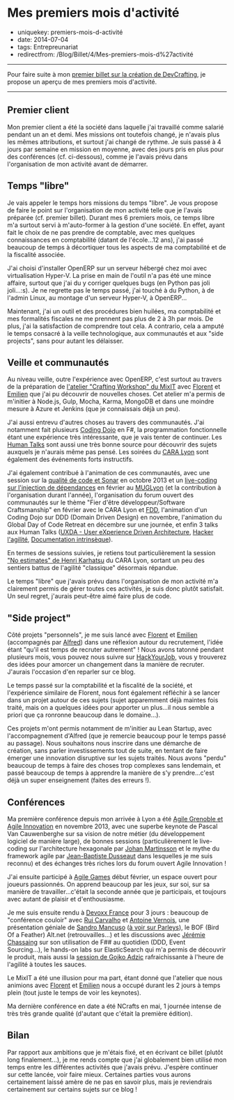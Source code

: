 Mes premiers mois d'activité
============================

- uniquekey: premiers-mois-d-activité
- date: 2014-07-04
- tags: Entrepreunariat
- redirectfrom: /Blog/Billet/4/Mes-premiers-mois-d%27activité

-----------------------

Pour faire suite à mon [premier billet sur la création de DevCrafting](/fr/blog/2014/07-Creation-de-Devcrafting/), je propose un aperçu de mes premiers mois d'activité.

--------------------------

## Premier client

Mon premier client a été la société dans laquelle j'ai travaillé comme salarié pendant un an et demi. Mes missions ont toutefois changé, je n'avais plus les mêmes attributions, et surtout j'ai changé de rythme. Je suis passé à 4 jours par semaine en mission en moyenne, avec des jours pris en plus pour des conférences (cf. ci-dessous), comme je l'avais prévu dans l'organisation de mon activité avant de démarrer.

## Temps "libre"

Je vais appeler le temps hors missions du temps "libre". Je vous propose de faire le point sur l'organisation de mon activité telle que je l'avais préparée (cf. premier billet). Durant mes 6 premiers mois, ce temps libre m'a surtout servi à m'auto-former à la gestion d'une société. En effet, ayant fait le choix de ne pas prendre de comptable, avec mes quelques connaissances en comptabilité (datant de l'école...12 ans), j'ai passé beaucoup de temps à décortiquer tous les aspects de ma comptabilité et de la fiscalité associée.

J'ai choisi d'installer OpenERP sur un serveur hébergé chez moi avec virtualisation Hyper-V. La prise en main de l'outil n'a pas été une mince affaire, surtout que j'ai du y corriger quelques bugs (en Python pas joli joli...:s). Je ne regrette pas le temps passé, j'ai touché à du Python, à de l'admin Linux, au montage d'un serveur Hyper-V, à OpenERP...

Maintenant, j'ai un outil et des procédures bien huilées, ma comptabilité et mes formalités fiscales ne me prennent pas plus de 2 à 3h par mois. De plus, j'ai la satisfaction de comprendre tout cela. A contrario, cela a amputé le temps consacré à la veille technologique, aux communautés et aux "side projects", sans pour autant les délaisser.

## Veille et communautés

Au niveau veille, outre l'expérience avec OpenERP, c'est surtout au travers de la préparation de [l'atelier "Crafting Workshop" du MixIT](http://www.mix-it.fr/session/362/crafting-workshop) avec [Florent](https://twitter.com/florentpellet) et [Emilien](https://twitter.com/ouarzy) que j'ai pu découvrir de nouvelles choses. Cet atelier m'a permis de m'initier à Node.js, Gulp, Mocha, Karma, MongoDB et dans une moindre mesure à Azure et Jenkins (que je connaissais déjà un peu).

J'ai aussi entrevu d'autres choses au travers des communautés. J'ai notamment fait plusieurs [Coding Dojo](http://lyon.clubagilerhonealpes.org/activites/coding-dojo) en F#, la programmation fonctionnelle étant une expérience très intéressante, que je vais tenter de continuer. Les [Human Talks](http://humantalks.com/cities/lyon) sont aussi une très bonne source pour découvrir des sujets auxquels je n'aurais même pas pensé. Les soirées du [CARA Lyon](http://lyon.clubagilerhonealpes.org/) sont également des événements forts instructifs.

J'ai également contribué à l'animation de ces communautés, avec une session sur la [qualité de code et Sonar](http://fr.slideshare.net/ClementBouillier/20131024-qualit-de-code-et-sonar-mug-lyon) en octobre 2013 et un [live-coding sur l'injection de dépendances](http://fr.slideshare.net/ClementBouillier/20140227-injection-de-dpendances-mug-lyon) en février au [MUGLyon](http://muglyon.github.io/) (et la contribution à l'organisation durant l'année), l'organisation du forum ouvert des communautés sur le thème "Fier d'être développeur/Software Craftsmanship" en février avec le CARA Lyon et [FDD](http://fierdetredeveloppeur.org/), l'animation d'un Coding Dojo sur DDD (Domain Driven Design) en novembre, l'animation du Global Day of Code Retreat en décembre sur une journée, et enfin 3 talks aux Human Talks ([UXDA - User eXperience Driven Architecture](http://fr.slideshare.net/ClementBouillier/20130910-uxda-human-talk), [Hacker l'agilité](http://fr.slideshare.net/ClementBouillier/20131210-hacker-lagilit-hhuman-talks), [Documentation intrinsèque](http://fr.slideshare.net/ClementBouillier/20140311-documentation-intrinsque-human-talks)).

En termes de sessions suivies, je retiens tout particulièrement la session ["No estimates" de Henri Karhatsu](http://karhatsu.com/lyon/) du CARA Lyon, sortant un peu des sentiers battus de l'agilité "classique" désormais répandue.

Le temps "libre" que j'avais prévu dans l'organisation de mon activité m'a clairement permis de gérer toutes ces activités, je suis donc plutôt satisfait. Un seul regret, j'aurais peut-être aimé faire plus de code.

## "Side project"

Côté projets "personnels", je me suis lancé avec [Florent](https://twitter.com/florentpellet) et [Emilien](https://twitter.com/ouarzy) (accompagnés par [Alfred](https://twitter.com/alfredalmendra)) dans une réflexion autour du recrutement, l'idée étant "qu'il est temps de recruter autrement" ! Nous avons tatonné pendant plusieurs mois, vous pouvez nous suivre sur [HackYourJob,](https://twitter.com/hack_your_job) vous y trouverez des idées pour amorcer un changement dans la manière de recruter. J'aurais l'occasion d'en reparler sur ce blog.

Le temps passé sur la comptabilité et la fiscalité de la société, et l'expérience similaire de Florent, nous font également réfléchir à se lancer dans un projet autour de ces sujets (sujet apparemment déjà maintes fois traité, mais on a quelques idées pour apporter un plus...il nous semble a priori que ça ronronne beaucoup dans le domaine...).

Ces projets m'ont permis notamment de m'initier au Lean Startup, avec l'accompagnement d'Alfred (que je remercie beaucoup pour le temps passé au passage). Nous souhaitons nous inscrire dans une démarche de création, sans parler investissements tout de suite, en tentant de faire émerger une innovation disruptive sur les sujets traités. Nous avons "perdu" beaucoup de temps à faire des choses trop complexes sans lendemain, et passé beaucoup de temps à apprendre la manière de s'y prendre...c'est déjà un super enseignement (faites des erreurs !).

## Conférences

Ma première conférence depuis mon arrivée à Lyon a été [Agile Grenoble et Agile Innovation](http://2013.agile-grenoble.org/) en novembre 2013, avec une superbe keynote de Pascal Van Cauwenberghe sur sa vision de notre métier (du développement logiciel de manière large), de bonnes sessions (particulièrement le live-coding sur l'architecture hexagonale par [Johan Martinsson](https://twitter.com/johan_alps) et le mythe du framework agile par [Jean-Baptiste Dusseaut](http://dusseaut.name/le-mythe-du-framework-agile/#/) dans lesquelles je me suis reconnu) et des échanges très riches lors du forum ouvert Agile Innovation !

J'ai ensuite participé à [Agile Games](http://www.agilegamesfrance.fr/) début février, un espace ouvert pour joueurs passionnés. On apprend beaucoup par les jeux, sur soi, sur sa manière de travailler...c'était la seconde année que je participais, et toujours avec autant de plaisir et d'enthousiasme.

Je me suis ensuite rendu à [Devoxx France](http://www.devoxx.fr/) pour 3 jours : beaucoup de "conférence couloir" avec [Rui Carvalho](https://twitter.com/rhwy) et [Antoine Vernois](https://twitter.com/avernois), une présentation géniale de [Sandro Mancuso](https://twitter.com/sandromancuso) ([à voir sur Parleys](http://parleys.com/play/536770f0e4b04bb59f502713)), le BOF (Bird Of a Feather) Alt.net (retrouvailles...) et les discussions avec [Jérémie Chassaing](https://twitter.com/thinkb4coding) sur son utilisation de F## au quotidien (DDD, Event Sourcing...), le hands-on labs sur ElasticSearch qui m'a permis de découvrir le produit, mais aussi la [session de Gojko Adzic](http://parleys.com/play/536b5803e4b04bb59f502739) rafraichissante à l'heure de l'agilité à toutes les sauces.

Le MixIT a été une illusion pour ma part, étant donné que l'atelier que nous animions avec [Florent](https://twitter.com/florentpellet) et [Emilien](https://twitter.com/ouarzy) nous a occupé durant les 2 jours à temps plein (tout juste le temps de voir les keynotes).

Ma dernière conférence en date a été NCrafts en mai, 1 journée intense de très très grande qualité (d'autant que c'était la première édition).

## Bilan

Par rapport aux ambitions que je m'étais fixé, et en écrivant ce billet (plutôt long finalement...), je me rends compte que j'ai globalement bien utilisé mon temps entre les différentes activités que j'avais prévu. J'espère continuer sur cette lancée, voir faire mieux. Certaines parties vous aurons certainement laissé amère de ne pas en savoir plus, mais je reviendrais certainement sur certains sujets sur ce blog !